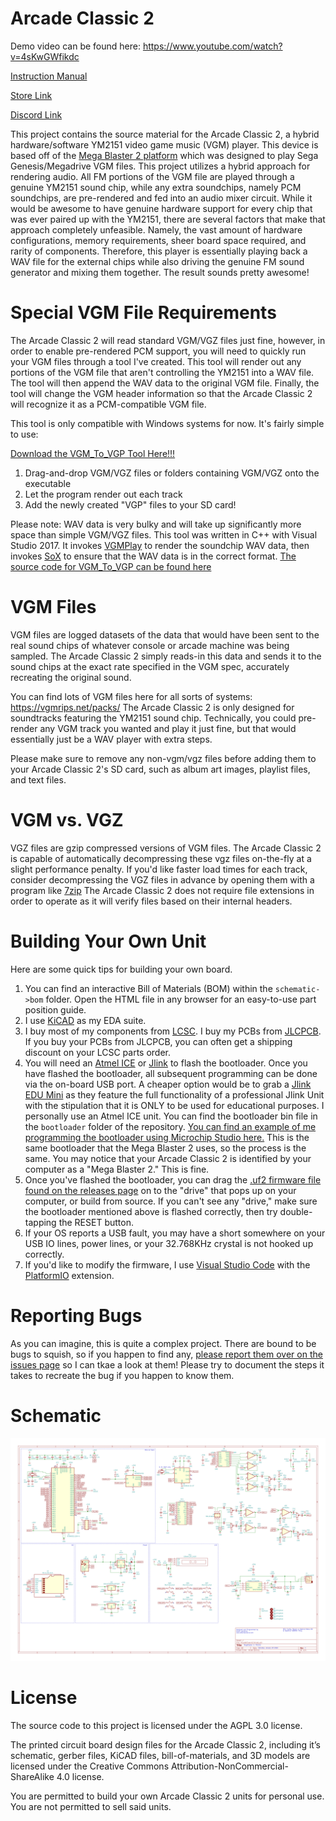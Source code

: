 # Arcade Classic 2

Demo video can be found here: https://www.youtube.com/watch?v=4sKwGWfikdc

[Instruction Manual](https://github.com/AidanHockey5/MegaBlaster2/raw/master/man/MegaBlaster2InstructionManual.pdf)

[Store Link](https://www.aidanlawrence.com/product/mega-blaster-2/)

[Discord Link](https://discord.gg/M2skqkZhw2)

This project contains the source material for the Arcade Classic 2, a hybrid hardware/software YM2151 video game music (VGM) player. This device is based off of the [Mega Blaster 2 platform](https://github.com/AidanHockey5/MegaBlaster2) which was designed to play Sega Genesis/Megadrive VGM files.
This project utilizes a hybrid approach for rendering audio. All FM portions of the VGM file are played through a genuine YM2151 sound chip, while any extra soundchips, namely PCM soundchips, are pre-rendered and fed into an audio mixer circuit.
While it would be awesome to have genuine hardware support for every chip that was ever paired up with the YM2151, there are several factors that make that approach completely unfeasible. Namely, the vast amount of hardware configurations, memory requirements, sheer board space required, and rarity of components.
Therefore, this player is essentially playing back a WAV file for the external chips while also driving the genuine FM sound generator and mixing them together.
The result sounds pretty awesome!

# Special VGM File Requirements

The Arcade Classic 2 will read standard VGM/VGZ files just fine, however, in order to enable pre-rendered PCM support, you will need to quickly run your VGM files through a tool I've created. This tool will render out any portions of the VGM file that aren't controlling the YM2151 into a WAV file. The tool will then append the WAV data to the original VGM file. Finally, the tool will change the VGM header information so that the Arcade Classic 2 will recognize it as a PCM-compatible VGM file.

This tool is only compatible with Windows systems for now. It's fairly simple to use:

[Download the VGM_To_VGP Tool Here!!!](https://aidanlawrence.com/tools/ee/arcadeclassic2/vgm_to_vgp.zip)

1) Drag-and-drop VGM/VGZ files or folders containing VGM/VGZ onto the executable
2) Let the program render out each track
3) Add the newly created "VGP" files to your SD card!

Please note: WAV data is very bulky and will take up significantly more space than simple VGM/VGZ files.
This tool was written in C++ with Visual Studio 2017. It invokes [VGMPlay](https://github.com/vgmrips/vgmplay) to render the soundchip WAV data, then invokes [SoX](http://sox.sourceforge.net/) to ensure that the WAV data is in the correct format.
[The source code for VGM_To_VGP can be found here](https://github.com/AidanHockey5/YM2151_Arcade_Classic_2/tree/master/tools/vgmtovgp)

# VGM Files

VGM files are logged datasets of the data that would have been sent to the real sound chips of whatever console or arcade machine was being sampled. The Arcade Classic 2 simply reads-in this data and sends it to the sound chips at the exact rate specified in the VGM spec, accurately recreating the original sound.

You can find lots of VGM files here for all sorts of systems: https://vgmrips.net/packs/
The Arcade Classic 2 is only designed for soundtracks featuring the YM2151 sound chip. Technically, you could pre-render any VGM track you wanted and play it just fine, but that would essentially just be a WAV player with extra steps.

Please make sure to remove any non-vgm/vgz files before adding them to your Arcade Classic 2's SD card, such as album art images, playlist files, and text files.

# VGM vs. VGZ

VGZ files are gzip compressed versions of VGM files. The Arcade Classic 2 is capable of automatically decompressing these vgz files on-the-fly at a slight performance penalty. If you'd like faster load times for each track, consider decompressing the VGZ files in advance by opening them with a program like [7zip](https://www.7-zip.org/)
The Arcade Classic 2 does not require file extensions in order to operate as it will verify files based on their internal headers.

# Building Your Own Unit

Here are some quick tips for building your own board.

1) You can find an interactive Bill of Materials (BOM) within the `schematic->bom` folder. Open the HTML file in any browser for an easy-to-use part position guide.
2) I use [KiCAD](https://kicad.org/) as my EDA suite.
4) I buy most of my components from [LCSC](https://lcsc.com/). I buy my PCBs from [JLCPCB](https://jlcpcb.com/). If you buy your PCBs from JLCPCB, you can often get a shipping discount on your LCSC parts order.
5) You will need an [Atmel ICE](https://www.microchip.com/DevelopmentTools/ProductDetails/ATATMEL-ICE) or [Jlink](https://www.segger.com/products/debug-probes/j-link/) to flash the bootloader. Once you have flashed the bootloader, all subsequent programming can be done via the on-board USB port. A cheaper option would be to grab a [Jlink EDU Mini](https://shop-us.segger.com/J_Link_EDU_mini_p/8.08.91.htm) as they feature the full functionality of a professional Jlink Unit with the stipulation that it is ONLY to be used for educational purposes. I personally use an Atmel ICE unit. You can find the bootloader bin file in the `bootloader` folder of the repository. [You can find an example of me programming the bootloader using Microchip Studio here.](https://youtu.be/FjPftGuLnGg?t=9259)
This is the same bootloader that the Mega Blaster 2 uses, so the process is the same. You may notice that your Arcade Classic 2 is identified by your computer as a "Mega Blaster 2." This is fine.
7) Once you've flashed the bootloader, you can drag the [.uf2 firmware file found on the releases page](https://github.com/AidanHockey5/YM2151_Arcade_Classic_2/releases) on to the "drive" that pops up on your computer, or build from source. If you can't see any "drive," make sure the bootloader mentioned above is flashed correctly, then try double-tapping the RESET button. 
8) If your OS reports a USB fault, you may have a short somewhere on your USB IO lines, power lines, or your 32.768KHz crystal is not hooked up correctly.
9) If you'd like to modify the firmware, I use [Visual Studio Code](https://code.visualstudio.com/) with the [PlatformIO](https://platformio.org/install/ide?install=vscode) extension.

# Reporting Bugs

As you can imagine, this is quite a complex project. There are bound to be bugs to squish, so if you happen to find any, [please report them over on the issues page](https://github.com/AidanHockey5/YM2151_Arcade_Classic_2/issues) so I can tkae a look at them! Please try to document the steps it takes to recreate the bug if you happen to know them.

# Schematic

![Schematic](https://github.com/AidanHockey5/YM2151_Arcade_Classic_2/raw/master/schematic/ArcadeClassic2.png)

# License
The source code to this project is licensed under the AGPL 3.0 license.

The printed circuit board design files for the Arcade Classic 2, including it’s schematic, gerber files, KiCAD files, bill-of-materials, and 3D models are licensed under the Creative Commons Attribution-NonCommercial-ShareAlike 4.0 license.

You are permitted to build your own Arcade Classic 2 units for personal use. You are not permitted to sell said units.
